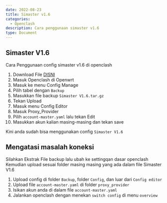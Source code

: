 ```yaml
---
date: 2022-08-23
title: Simaster v1.6
categories:
  - Openclash
description: Cara penggunaan simaster v1.6
type: Document
---
```


## Simaster V1.6

Cara Penggunaan config simaster v1.6 di openclash

1. Download File [DISNI](https://teknosimple.com/p11tGroSIVI)
2. Masuk Openclash di Openwrt
3. Masuk ke menu Config Manage
4. Pilih tabel dengan `Backup`
5. Masukkan file backup `Simaster V1.6.tar.gz`
6. Tekan Upload
7. Masuk menu Config Editor
8. Masuk Proxy_Provider
9. Pilih `account-master.yaml` lalu tekan Edit
10. Masukkan akun kalian masing-masing dan tekan save

Kini anda sudah bisa menggunakan config `Simaster V1.6`

## Mengatasi masalah koneksi

Silahkan Ekstrak File backup lalu ubah ke settingqan dasar openclash
Kemudian upload sesuai folder masing masing yang ada dalam file Simaster V1.6

1. Upload config di folder `Backup`, folder `Config`, dan luar dari `Config editor`
2. Upload file `account-master.yaml` di folder `proxy_provider`
3. Isikan akun anda di dalam file `account-master.yaml`
4. Jalankan openclash dengan menekan `switch config` di menu `overview`

